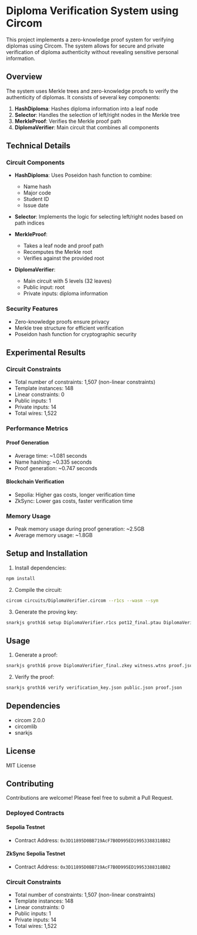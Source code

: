 # Diploma Verification System using Circom

This project implements a zero-knowledge proof system for verifying diplomas using Circom. The system allows for secure and private verification of diploma authenticity without revealing sensitive personal information.

## Overview

The system uses Merkle trees and zero-knowledge proofs to verify the authenticity of diplomas. It consists of several key components:

1. **HashDiploma**: Hashes diploma information into a leaf node
2. **Selector**: Handles the selection of left/right nodes in the Merkle tree
3. **MerkleProof**: Verifies the Merkle proof path
4. **DiplomaVerifier**: Main circuit that combines all components

## Technical Details

### Circuit Components

- **HashDiploma**: Uses Poseidon hash function to combine:
  - Name hash
  - Major code
  - Student ID
  - Issue date

- **Selector**: Implements the logic for selecting left/right nodes based on path indices

- **MerkleProof**: 
  - Takes a leaf node and proof path
  - Recomputes the Merkle root
  - Verifies against the provided root

- **DiplomaVerifier**:
  - Main circuit with 5 levels (32 leaves)
  - Public input: root
  - Private inputs: diploma information

### Security Features

- Zero-knowledge proofs ensure privacy
- Merkle tree structure for efficient verification
- Poseidon hash function for cryptographic security

## Experimental Results

### Circuit Constraints
- Total number of constraints: 1,507 (non-linear constraints)
- Template instances: 148
- Linear constraints: 0
- Public inputs: 1
- Private inputs: 14
- Total wires: 1,522

### Performance Metrics

#### Proof Generation
- Average time: ~1.081 seconds
- Name hashing: ~0.335 seconds
- Proof generation: ~0.747 seconds

#### Blockchain Verification
- Sepolia: Higher gas costs, longer verification time
- ZkSync: Lower gas costs, faster verification time

### Memory Usage
- Peak memory usage during proof generation: ~2.5GB
- Average memory usage: ~1.8GB

## Setup and Installation

1. Install dependencies:
```bash
npm install
```

2. Compile the circuit:
```bash
circom circuits/DiplomaVerifier.circom --r1cs --wasm --sym
```

3. Generate the proving key:
```bash
snarkjs groth16 setup DiplomaVerifier.r1cs pot12_final.ptau DiplomaVerifier_final.zkey
```

## Usage

1. Generate a proof:
```bash
snarkjs groth16 prove DiplomaVerifier_final.zkey witness.wtns proof.json public.json
```

2. Verify the proof:
```bash
snarkjs groth16 verify verification_key.json public.json proof.json
```

## Dependencies

- circom 2.0.0
- circomlib
- snarkjs

## License

MIT License

## Contributing

Contributions are welcome! Please feel free to submit a Pull Request.

### Deployed Contracts

#### Sepolia Testnet
- Contract Address: `0x3D11895D0BB719AcF7B0D995ED19953388318B82`

#### ZkSync Sepolia Testnet
- Contract Address: `0x3D11895D0BB719AcF7B0D995ED19953388318B82`

### Circuit Constraints

- Total number of constraints: 1,507 (non-linear constraints)
- Template instances: 148
- Linear constraints: 0
- Public inputs: 1
- Private inputs: 14
- Total wires: 1,522 